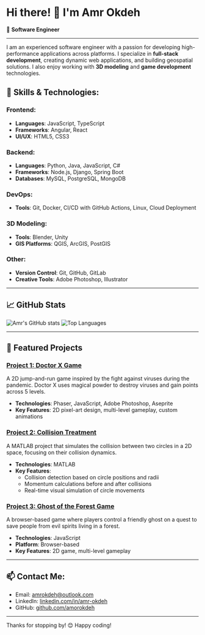 # Hi there! 👋 I'm **Amr Okdeh**

🎯 **Software Engineer**

---

I am an experienced software engineer with a passion for developing high-performance applications across platforms. I specialize in **full-stack development**, creating dynamic web applications, and building geospatial solutions. I also enjoy working with **3D modeling** and **game development** technologies.

## 🌟 Skills & Technologies:
### Frontend:
- **Languages**: JavaScript, TypeScript
- **Frameworks**: Angular, React
- **UI/UX**: HTML5, CSS3

### Backend:
- **Languages**: Python, Java, JavaScript, C#
- **Frameworks**: Node.js, Django, Spring Boot
- **Databases**: MySQL, PostgreSQL, MongoDB

### DevOps:
- **Tools**: Git, Docker, CI/CD with GitHub Actions, Linux, Cloud Deployment

### 3D Modeling:
- **Tools**: Blender, Unity
- **GIS Platforms**: QGIS, ArcGIS, PostGIS

### Other:
- **Version Control**: Git, GitHub, GitLab
- **Creative Tools**: Adobe Photoshop, Illustrator

---

## 📈 GitHub Stats
![Amr's GitHub stats](https://github-readme-stats.vercel.app/api?username=amorokdeh&show_icons=true&theme=tokyonight)
![Top Languages](https://github-readme-stats.vercel.app/api/top-langs/?username=amorokdeh&layout=compact&theme=tokyonight)

---

## 🚀 Featured Projects

### [Project 1: Doctor X Game](https://github.com/amorokdeh/Doctor-X)
A 2D jump-and-run game inspired by the fight against viruses during the pandemic. Doctor X uses magical powder to destroy viruses and gain points across 5 levels.

- **Technologies**: Phaser, JavaScript, Adobe Photoshop, Aseprite
- **Key Features**: 2D pixel-art design, multi-level gameplay, custom animations

### [Project 2: Collision Treatment](https://github.com/amorokdeh/Collision-treatment)
A MATLAB project that simulates the collision between two circles in a 2D space, focusing on their collision dynamics.

- **Technologies**: MATLAB
- **Key Features**: 
  - Collision detection based on circle positions and radii
  - Momentum calculations before and after collisions
  - Real-time visual simulation of circle movements

### [Project 3: Ghost of the Forest Game](https://github.com/amorokdeh/Ghost-of-the-forest)
A browser-based game where players control a friendly ghost on a quest to save people from evil spirits living in a forest.

- **Technologies**: JavaScript
- **Platform**: Browser-based
- **Key Features**: 2D game, multi-level gameplay

---

## 📫 Contact Me:
- Email: [amrokdeh@outlook.com](mailto:amrokdeh@outlook.com)
- LinkedIn: [linkedin.com/in/amr-okdeh](https://linkedin.com/in/amr-okdeh)
- GitHub: [github.com/amorokdeh](https://github.com/amorokdeh)

---

Thanks for stopping by! 😊 Happy coding!
